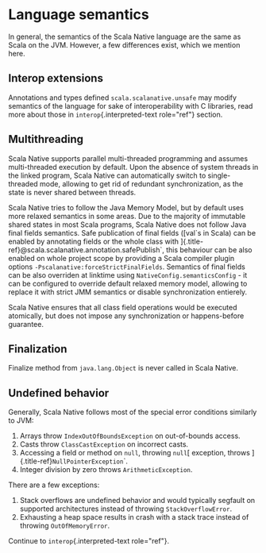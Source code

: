 # Language semantics

In general, the semantics of the Scala Native language are the same as
Scala on the JVM. However, a few differences exist, which we mention
here.

## Interop extensions

Annotations and types defined `scala.scalanative.unsafe` may modify
semantics of the language for sake of interoperability with C libraries,
read more about those in `interop`{.interpreted-text role="ref"}
section.

## Multithreading

Scala Native supports parallel multi-threaded programming and assumes
multi-threaded execution by default. Upon the absence of system threads
in the linked program, Scala Native can automatically switch to
single-threaded mode, allowing to get rid of redundant synchronization,
as the state is never shared between threads.

Scala Native tries to follow the Java Memory Model, but by default uses
more relaxed semantics in some areas. Due to the majority of immutable
shared states in most Scala programs, Scala Native does not follow Java
final fields semantics. Safe publication of final fields ([val\`s in
Scala) can be enabled by annotating fields or the whole class with
]{.title-ref}\@scala.scalanative.annotation.safePublish\`, this
behaviour can be also enabled on whole project scope by providing a
Scala compiler plugin options
`-Pscalanative:forceStrictFinalFields`. Semantics of final
fields can be also overriden at linktime using
`NativeConfig.semanticsConfig` - it can be configured to
override default relaxed memory model, allowing to replace it with
strict JMM semantics or disable synchronization entierely.

Scala Native ensures that all class field operations would be executed
atomically, but does not impose any synchronization or happens-before
guarantee.

## Finalization

Finalize method from `java.lang.Object` is never called in Scala Native.

## Undefined behavior

Generally, Scala Native follows most of the special error conditions
similarly to JVM:

1.  Arrays throw `IndexOutOfBoundsException` on out-of-bounds access.
2.  Casts throw `ClassCastException` on incorrect casts.
3.  Accessing a field or method on `null`, throwing `null`[ exception,
    throws ]{.title-ref}`NullPointerException`\`.
4.  Integer division by zero throws `ArithmeticException`.

There are a few exceptions:

1.  Stack overflows are undefined behavior and would typically segfault
    on supported architectures instead of throwing `StackOverflowError`.
2.  Exhausting a heap space results in crash with a stack trace instead
    of throwing `OutOfMemoryError`.

Continue to `interop`{.interpreted-text role="ref"}.

